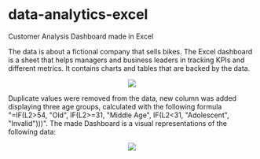 # data-analytics-excel
Customer Analysis Dashboard made in Excel

The data is about a fictional company that sells bikes. The Excel dashboard is a sheet that helps managers and business leaders in tracking KPIs and different metrics. It contains charts and tables that are backed by the data. 


<p align="center">
<img align="center" src="https://github.com/PmnAngelov/data-analytics-excel/blob/main/imgs/Dashboard.PNG" />
</p>

Duplicate values were removed from the data, new column was added displaying three age groups, calculated with the following formula "=IF(L2>54, "Old", IF(L2>=31, "Middle Age", IF(L2<31, "Adolescent", "Invalid")))". The made Dashboard is a visual representations of the following data:
 
<p align="center">
<img align="center" src="https://github.com/PmnAngelov/data-analytics-excel/blob/main/imgs/RawData.PNG" />
</p>



